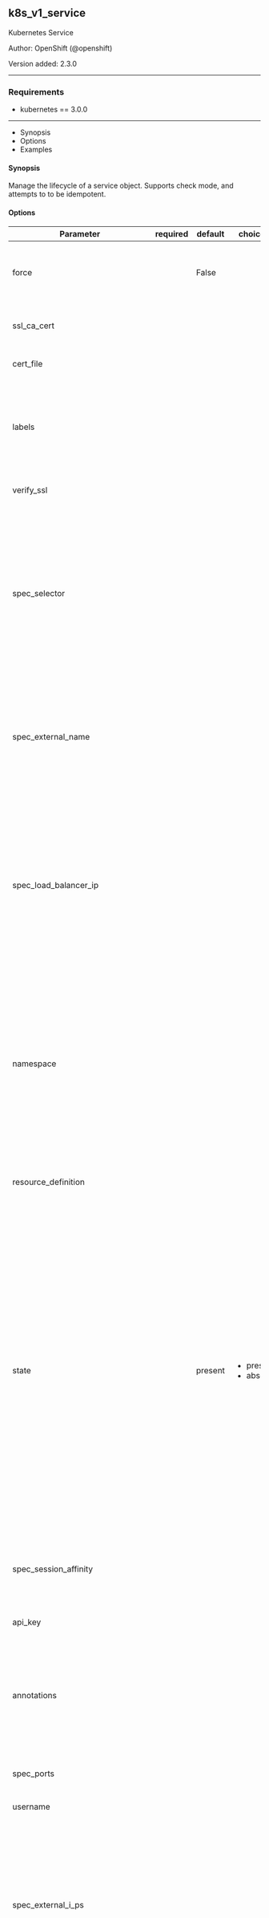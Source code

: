## k8s_v1_service

Kubernetes Service

Author: OpenShift (@openshift)

Version added: 2.3.0


---
### Requirements
* kubernetes == 3.0.0


---

  * Synopsis
  * Options
  * Examples

#### Synopsis
Manage the lifecycle of a service object. Supports check mode, and attempts to to be idempotent.

#### Options

| Parameter     | required    | default  | choices    | comments |
| ------------- |-------------| ---------|----------- |--------- |
| force  |   |  False  | |  If set to C(True), and I(state) is C(present), an existing object will updated, and lists will be replaced, rather than merged.  |
| ssl_ca_cert  |   |  | |  Path to a CA certificate used to authenticate with the API.  |
| cert_file  |   |  | |  Path to a certificate used to authenticate with the API.  |
| labels  |   |  | |  Map of string keys and values that can be used to organize and categorize (scope and select) objects. May match selectors of replication controllers and services.  |
| verify_ssl  |   |  | |  Whether or not to verify the API server's SSL certificates.  |
| spec_selector  |   |  | |  Route service traffic to pods with label keys and values matching this selector. If empty or not present, the service is assumed to have an external process managing its endpoints, which Kubernetes will not modify. Only applies to types ClusterIP, NodePort, and LoadBalancer. Ignored if type is ExternalName.  |
| spec_external_name  |   |  | |  externalName is the external reference that kubedns or equivalent will return as a CNAME record for this service. No proxying will be involved. Must be a valid DNS name and requires Type to be ExternalName.  |
| spec_load_balancer_ip  |   |  | |  Only applies to Service Type: LoadBalancer LoadBalancer will get created with the IP specified in this field. This feature depends on whether the underlying cloud-provider supports specifying the loadBalancerIP when a load balancer is created. This field will be ignored if the cloud-provider does not support the feature.  |
| namespace  |   |  | |  Namespace defines the space within each name must be unique. An empty namespace is equivalent to the "default" namespace, but "default" is the canonical representation. Not all objects are required to be scoped to a namespace - the value of this field for those objects will be empty. Must be a DNS_LABEL. Cannot be updated.  |
| resource_definition  |   |  | |  Provide the YAML definition for the object, bypassing any modules parameters intended to define object attributes.  |
| state  |   |  present  | <ul> <li>present</li>  <li>absent</li> </ul> |  Determines if an object should be created, patched, or deleted. When set to C(present), the object will be created, if it does not exist, or patched, if parameter values differ from the existing object's attributes, and deleted, if set to C(absent). A patch operation results in merging lists and updating dictionaries, with lists being merged into a unique set of values. If a list contains a dictionary with a I(name) or I(type) attribute, a strategic merge is performed, where individual elements with a matching I(name_) or I(type) are merged. To force the replacement of lists, set the I(force) option to C(True).  |
| spec_session_affinity  |   |  | |  Supports "ClientIP" and "None". Used to maintain session affinity. Enable client IP based session affinity. Must be ClientIP or None. Defaults to None.  |
| api_key  |   |  | |  Token used to connect to the API.  |
| annotations  |   |  | |  Annotations is an unstructured key value map stored with a resource that may be set by external tools to store and retrieve arbitrary metadata. They are not queryable and should be preserved when modifying objects.  |
| spec_ports  |   |  | |  The list of ports that are exposed by this service.  |
| username  |   |  | |  Provide a username for connecting to the API.  |
| spec_external_i_ps  |   |  | |  externalIPs is a list of IP addresses for which nodes in the cluster will also accept traffic for this service. These IPs are not managed by Kubernetes. The user is responsible for ensuring that traffic arrives at a node with this IP. A common example is external load-balancers that are not part of the Kubernetes system.  |
| spec_load_balancer_source_ranges  |   |  | |  If specified and supported by the platform, this will restrict traffic through the cloud-provider load-balancer will be restricted to the specified client IPs. This field will be ignored if the cloud-provider does not support the feature."  |
| spec_cluster_ip  |   |  | |  clusterIP is the IP address of the service and is usually assigned randomly by the master. If an address is specified manually and is not in use by others, it will be allocated to the service; otherwise, creation of the service will fail. This field can not be changed through updates. Valid values are "None", empty string (""), or a valid IP address. "None" can be specified for headless services when proxying is not required. Only applies to types ClusterIP, NodePort, and LoadBalancer. Ignored if type is ExternalName.  |
| host  |   |  | |  Provide a URL for acessing the Kubernetes API.  |
| password  |   |  | |  Provide a password for connecting to the API. Use in conjunction with I(username).  |
| src  |   |  | |  Provide a path to a file containing the YAML definition of the object. Mutually exclusive with I(resource_definition).  |
| name  |   |  | |  Name must be unique within a namespace. Is required when creating resources, although some resources may allow a client to request the generation of an appropriate name automatically. Name is primarily intended for creation idempotence and configuration definition. Cannot be updated.  |
| kubeconfig  |   |  | |  Path to an existing Kubernetes config file. If not provided, and no other connection options are provided, the openshift client will attempt to load the default configuration file from I(~/.kube/config.json).  |
| spec_type  |   |  | |  type determines how the Service is exposed. Defaults to ClusterIP. Valid options are ExternalName, ClusterIP, NodePort, and LoadBalancer. "ExternalName" maps to the specified externalName. "ClusterIP" allocates a cluster-internal IP address for load-balancing to endpoints. Endpoints are determined by the selector or if that is not specified, by manual construction of an Endpoints object. If clusterIP is "None", no virtual IP is allocated and the endpoints are published as a set of endpoints rather than a stable IP. "NodePort" builds on ClusterIP and allocates a port on every node which routes to the clusterIP. "LoadBalancer" builds on NodePort and creates an external load-balancer (if supported in the current cloud) which routes to the clusterIP.  |
| context  |   |  | |  The name of a context found in the Kubernetes config file.  |
| spec_health_check_node_port  |   |  | |  healthCheckNodePort specifies the healthcheck nodePort for the service. If not specified, HealthCheckNodePort is created by the service api backend with the allocated nodePort. Will use user-specified nodePort value if specified by the client. Only effects when Type is set to LoadBalancer and ExternalTrafficPolicy is set to Local.  |
| debug  |   |  False  | |  Enable debug output from the OpenShift helper. Logging info is written to KubeObjHelper.log  |
| key_file  |   |  | |  Path to a key file used to authenticate with the API.  |
| spec_external_traffic_policy  |   |  | |  externalTrafficPolicy denotes if this Service desires to route external traffic to node-local or cluster-wide endpoints. "Local" preserves the client source IP and avoids a second hop for LoadBalancer and Nodeport type services, but risks potentially imbalanced traffic spreading. "Cluster" obscures the client source IP and may cause a second hop to another node, but should have good overall load-spreading.  |




#### Examples

```
- name: Create service
  k8s_v1_service.yml:
    name: myservice
    namespace: k8s-project
    state: present
    selector:
      app: django
    ports:
    - port: 8765
      target_port: 8000
      name: http-port
    type: ClusterIP

- name: Patch service
  k8s_v1_service.yml:
    name: myservice
    namespace: k8s-project
    state: present
    selector:
      app: django
      env: production
    ports:
    - port: 8765
      target_port: 8010
      name: http-port
    - port: 8788
      target_port: 8080
      name: socket-port
    type: ClusterIP

- name: Create service
  k8s_v1_service.yml:
    name: myservice01
    namespace: k8s-project
    state: present
    selector:
      app_name: service_testing
      app_env: production
    ports:
    - port: 8888
      target_port: 8010
      name: http
    type: ClusterIP

- name: Patch service
  k8s_v1_service.yml:
    name: myservice01
    namespace: k8s-project
    state: present
    ports:
    - port: 9443
      target_port: 9443
      name: https
    - port: 8888
      target_port: 8015
      name: http

- name: Repace service
  k8s_v1_service.yml:
    name: myservice01
    namespace: k8s-project
    state: replaced
    selector:
      app_name: web_site
      app_env: testing
    ports:
    - port: 9999
      target_port: 9999
      name: https
    - port: 8080
      target_port: 8080
      name: http
    type: NodePort

```


api_version:
  type: string
  description: Requested API version
service:
  type: complex
  returned: when I(state) = C(present)
  contains:
    api_version:
      description:
      - APIVersion defines the versioned schema of this representation of an object.
        Servers should convert recognized schemas to the latest internal value, and
        may reject unrecognized values.
      type: str
    kind:
      description:
      - Kind is a string value representing the REST resource this object represents.
        Servers may infer this from the endpoint the client submits requests to. Cannot
        be updated. In CamelCase.
      type: str
    metadata:
      description:
      - Standard object's metadata.
      type: complex
      contains:
        annotations:
          description:
          - Annotations is an unstructured key value map stored with a resource that
            may be set by external tools to store and retrieve arbitrary metadata.
            They are not queryable and should be preserved when modifying objects.
          type: complex
          contains: str, str
        cluster_name:
          description:
          - The name of the cluster which the object belongs to. This is used to distinguish
            resources with same name and namespace in different clusters. This field
            is not set anywhere right now and apiserver is going to ignore it if set
            in create or update request.
          type: str
        creation_timestamp:
          description:
          - CreationTimestamp is a timestamp representing the server time when this
            object was created. It is not guaranteed to be set in happens-before order
            across separate operations. Clients may not set this value. It is represented
            in RFC3339 form and is in UTC. Populated by the system. Read-only. Null
            for lists.
          type: complex
          contains: {}
        deletion_grace_period_seconds:
          description:
          - Number of seconds allowed for this object to gracefully terminate before
            it will be removed from the system. Only set when deletionTimestamp is
            also set. May only be shortened. Read-only.
          type: int
        deletion_timestamp:
          description:
          - DeletionTimestamp is RFC 3339 date and time at which this resource will
            be deleted. This field is set by the server when a graceful deletion is
            requested by the user, and is not directly settable by a client. The resource
            is expected to be deleted (no longer visible from resource lists, and
            not reachable by name) after the time in this field. Once set, this value
            may not be unset or be set further into the future, although it may be
            shortened or the resource may be deleted prior to this time. For example,
            a user may request that a pod is deleted in 30 seconds. The Kubelet will
            react by sending a graceful termination signal to the containers in the
            pod. After that 30 seconds, the Kubelet will send a hard termination signal
            (SIGKILL) to the container and after cleanup, remove the pod from the
            API. In the presence of network partitions, this object may still exist
            after this timestamp, until an administrator or automated process can
            determine the resource is fully terminated. If not set, graceful deletion
            of the object has not been requested. Populated by the system when a graceful
            deletion is requested. Read-only.
          type: complex
          contains: {}
        finalizers:
          description:
          - Must be empty before the object is deleted from the registry. Each entry
            is an identifier for the responsible component that will remove the entry
            from the list. If the deletionTimestamp of the object is non-nil, entries
            in this list can only be removed.
          type: list
          contains: str
        generate_name:
          description:
          - GenerateName is an optional prefix, used by the server, to generate a
            unique name ONLY IF the Name field has not been provided. If this field
            is used, the name returned to the client will be different than the name
            passed. This value will also be combined with a unique suffix. The provided
            value has the same validation rules as the Name field, and may be truncated
            by the length of the suffix required to make the value unique on the server.
            If this field is specified and the generated name exists, the server will
            NOT return a 409 - instead, it will either return 201 Created or 500 with
            Reason ServerTimeout indicating a unique name could not be found in the
            time allotted, and the client should retry (optionally after the time
            indicated in the Retry-After header). Applied only if Name is not specified.
          type: str
        generation:
          description:
          - A sequence number representing a specific generation of the desired state.
            Populated by the system. Read-only.
          type: int
        initializers:
          description:
          - An initializer is a controller which enforces some system invariant at
            object creation time. This field is a list of initializers that have not
            yet acted on this object. If nil or empty, this object has been completely
            initialized. Otherwise, the object is considered uninitialized and is
            hidden (in list/watch and get calls) from clients that haven't explicitly
            asked to observe uninitialized objects. When an object is created, the
            system will populate this list with the current set of initializers. Only
            privileged users may set or modify this list. Once it is empty, it may
            not be modified further by any user.
          type: complex
          contains:
            pending:
              description:
              - Pending is a list of initializers that must execute in order before
                this object is visible. When the last pending initializer is removed,
                and no failing result is set, the initializers struct will be set
                to nil and the object is considered as initialized and visible to
                all clients.
              type: list
              contains:
                name:
                  description:
                  - name of the process that is responsible for initializing this
                    object.
                  type: str
            result:
              description:
              - If result is set with the Failure field, the object will be persisted
                to storage and then deleted, ensuring that other clients can observe
                the deletion.
              type: complex
              contains:
                api_version:
                  description:
                  - APIVersion defines the versioned schema of this representation
                    of an object. Servers should convert recognized schemas to the
                    latest internal value, and may reject unrecognized values.
                  type: str
                code:
                  description:
                  - Suggested HTTP return code for this status, 0 if not set.
                  type: int
                details:
                  description:
                  - Extended data associated with the reason. Each reason may define
                    its own extended details. This field is optional and the data
                    returned is not guaranteed to conform to any schema except that
                    defined by the reason type.
                  type: complex
                  contains:
                    causes:
                      description:
                      - The Causes array includes more details associated with the
                        StatusReason failure. Not all StatusReasons may provide detailed
                        causes.
                      type: list
                      contains:
                        field:
                          description:
                          - 'The field of the resource that has caused this error,
                            as named by its JSON serialization. May include dot and
                            postfix notation for nested attributes. Arrays are zero-indexed.
                            Fields may appear more than once in an array of causes
                            due to fields having multiple errors. Optional. Examples:
                            "name" - the field "name" on the current resource "items[0].name"
                            - the field "name" on the first array entry in "items"'
                          type: str
                        message:
                          description:
                          - A human-readable description of the cause of the error.
                            This field may be presented as-is to a reader.
                          type: str
                        reason:
                          description:
                          - A machine-readable description of the cause of the error.
                            If this value is empty there is no information available.
                          type: str
                    group:
                      description:
                      - The group attribute of the resource associated with the status
                        StatusReason.
                      type: str
                    kind:
                      description:
                      - The kind attribute of the resource associated with the status
                        StatusReason. On some operations may differ from the requested
                        resource Kind.
                      type: str
                    name:
                      description:
                      - The name attribute of the resource associated with the status
                        StatusReason (when there is a single name which can be described).
                      type: str
                    retry_after_seconds:
                      description:
                      - If specified, the time in seconds before the operation should
                        be retried.
                      type: int
                    uid:
                      description:
                      - UID of the resource. (when there is a single resource which
                        can be described).
                      type: str
                kind:
                  description:
                  - Kind is a string value representing the REST resource this object
                    represents. Servers may infer this from the endpoint the client
                    submits requests to. Cannot be updated. In CamelCase.
                  type: str
                message:
                  description:
                  - A human-readable description of the status of this operation.
                  type: str
                metadata:
                  description:
                  - Standard list metadata.
                  type: complex
                  contains:
                    resource_version:
                      description:
                      - String that identifies the server's internal version of this
                        object that can be used by clients to determine when objects
                        have changed. Value must be treated as opaque by clients and
                        passed unmodified back to the server. Populated by the system.
                        Read-only.
                      type: str
                    self_link:
                      description:
                      - SelfLink is a URL representing this object. Populated by the
                        system. Read-only.
                      type: str
                reason:
                  description:
                  - A machine-readable description of why this operation is in the
                    "Failure" status. If this value is empty there is no information
                    available. A Reason clarifies an HTTP status code but does not
                    override it.
                  type: str
                status:
                  description:
                  - 'Status of the operation. One of: "Success" or "Failure".'
                  type: str
        labels:
          description:
          - Map of string keys and values that can be used to organize and categorize
            (scope and select) objects. May match selectors of replication controllers
            and services.
          type: complex
          contains: str, str
        name:
          description:
          - Name must be unique within a namespace. Is required when creating resources,
            although some resources may allow a client to request the generation of
            an appropriate name automatically. Name is primarily intended for creation
            idempotence and configuration definition. Cannot be updated.
          type: str
        namespace:
          description:
          - Namespace defines the space within each name must be unique. An empty
            namespace is equivalent to the "default" namespace, but "default" is the
            canonical representation. Not all objects are required to be scoped to
            a namespace - the value of this field for those objects will be empty.
            Must be a DNS_LABEL. Cannot be updated.
          type: str
        owner_references:
          description:
          - List of objects depended by this object. If ALL objects in the list have
            been deleted, this object will be garbage collected. If this object is
            managed by a controller, then an entry in this list will point to this
            controller, with the controller field set to true. There cannot be more
            than one managing controller.
          type: list
          contains:
            api_version:
              description:
              - API version of the referent.
              type: str
            block_owner_deletion:
              description:
              - If true, AND if the owner has the "foregroundDeletion" finalizer,
                then the owner cannot be deleted from the key-value store until this
                reference is removed. Defaults to false. To set this field, a user
                needs "delete" permission of the owner, otherwise 422 (Unprocessable
                Entity) will be returned.
              type: bool
            controller:
              description:
              - If true, this reference points to the managing controller.
              type: bool
            kind:
              description:
              - Kind of the referent.
              type: str
            name:
              description:
              - Name of the referent.
              type: str
            uid:
              description:
              - UID of the referent.
              type: str
        resource_version:
          description:
          - An opaque value that represents the internal version of this object that
            can be used by clients to determine when objects have changed. May be
            used for optimistic concurrency, change detection, and the watch operation
            on a resource or set of resources. Clients must treat these values as
            opaque and passed unmodified back to the server. They may only be valid
            for a particular resource or set of resources. Populated by the system.
            Read-only. Value must be treated as opaque by clients and .
          type: str
        self_link:
          description:
          - SelfLink is a URL representing this object. Populated by the system. Read-only.
          type: str
        uid:
          description:
          - UID is the unique in time and space value for this object. It is typically
            generated by the server on successful creation of a resource and is not
            allowed to change on PUT operations. Populated by the system. Read-only.
          type: str
    spec:
      description:
      - Spec defines the behavior of a service.
      type: complex
      contains:
        cluster_ip:
          description:
          - clusterIP is the IP address of the service and is usually assigned randomly
            by the master. If an address is specified manually and is not in use by
            others, it will be allocated to the service; otherwise, creation of the
            service will fail. This field can not be changed through updates. Valid
            values are "None", empty string (""), or a valid IP address. "None" can
            be specified for headless services when proxying is not required. Only
            applies to types ClusterIP, NodePort, and LoadBalancer. Ignored if type
            is ExternalName.
          type: str
        external_i_ps:
          description:
          - externalIPs is a list of IP addresses for which nodes in the cluster will
            also accept traffic for this service. These IPs are not managed by Kubernetes.
            The user is responsible for ensuring that traffic arrives at a node with
            this IP. A common example is external load-balancers that are not part
            of the Kubernetes system.
          type: list
          contains: str
        external_name:
          description:
          - externalName is the external reference that kubedns or equivalent will
            return as a CNAME record for this service. No proxying will be involved.
            Must be a valid DNS name and requires Type to be ExternalName.
          type: str
        external_traffic_policy:
          description:
          - externalTrafficPolicy denotes if this Service desires to route external
            traffic to node-local or cluster-wide endpoints. "Local" preserves the
            client source IP and avoids a second hop for LoadBalancer and Nodeport
            type services, but risks potentially imbalanced traffic spreading. "Cluster"
            obscures the client source IP and may cause a second hop to another node,
            but should have good overall load-spreading.
          type: str
        health_check_node_port:
          description:
          - healthCheckNodePort specifies the healthcheck nodePort for the service.
            If not specified, HealthCheckNodePort is created by the service api backend
            with the allocated nodePort. Will use user-specified nodePort value if
            specified by the client. Only effects when Type is set to LoadBalancer
            and ExternalTrafficPolicy is set to Local.
          type: int
        load_balancer_ip:
          description:
          - 'Only applies to Service Type: LoadBalancer LoadBalancer will get created
            with the IP specified in this field. This feature depends on whether the
            underlying cloud-provider supports specifying the loadBalancerIP when
            a load balancer is created. This field will be ignored if the cloud-provider
            does not support the feature.'
          type: str
        load_balancer_source_ranges:
          description:
          - If specified and supported by the platform, this will restrict traffic
            through the cloud-provider load-balancer will be restricted to the specified
            client IPs. This field will be ignored if the cloud-provider does not
            support the feature."
          type: list
          contains: str
        ports:
          description:
          - The list of ports that are exposed by this service.
          type: list
          contains:
            name:
              description:
              - The name of this port within the service. This must be a DNS_LABEL.
                All ports within a ServiceSpec must have unique names. This maps to
                the 'Name' field in EndpointPort objects. Optional if only one ServicePort
                is defined on this service.
              type: str
            node_port:
              description:
              - The port on each node on which this service is exposed when type=NodePort
                or LoadBalancer. Usually assigned by the system. If specified, it
                will be allocated to the service if unused or else creation of the
                service will fail. Default is to auto-allocate a port if the ServiceType
                of this Service requires one.
              type: int
            port:
              description:
              - The port that will be exposed by this service.
              type: int
            protocol:
              description:
              - The IP protocol for this port. Supports "TCP" and "UDP". Default is
                TCP.
              type: str
            target_port:
              description:
              - Number or name of the port to access on the pods targeted by the service.
                Number must be in the range 1 to 65535. Name must be an IANA_SVC_NAME.
                If this is a string, it will be looked up as a named port in the target
                Pod's container ports. If this is not specified, the value of the
                'port' field is used (an identity map). This field is ignored for
                services with clusterIP=None, and should be omitted or set equal to
                the 'port' field.
              type: str
        selector:
          description:
          - Route service traffic to pods with label keys and values matching this
            selector. If empty or not present, the service is assumed to have an external
            process managing its endpoints, which Kubernetes will not modify. Only
            applies to types ClusterIP, NodePort, and LoadBalancer. Ignored if type
            is ExternalName.
          type: complex
          contains: str, str
        session_affinity:
          description:
          - Supports "ClientIP" and "None". Used to maintain session affinity. Enable
            client IP based session affinity. Must be ClientIP or None. Defaults to
            None.
          type: str
        type:
          description:
          - type determines how the Service is exposed. Defaults to ClusterIP. Valid
            options are ExternalName, ClusterIP, NodePort, and LoadBalancer. "ExternalName"
            maps to the specified externalName. "ClusterIP" allocates a cluster-internal
            IP address for load-balancing to endpoints. Endpoints are determined by
            the selector or if that is not specified, by manual construction of an
            Endpoints object. If clusterIP is "None", no virtual IP is allocated and
            the endpoints are published as a set of endpoints rather than a stable
            IP. "NodePort" builds on ClusterIP and allocates a port on every node
            which routes to the clusterIP. "LoadBalancer" builds on NodePort and creates
            an external load-balancer (if supported in the current cloud) which routes
            to the clusterIP.
          type: str
    status:
      description:
      - Most recently observed status of the service. Populated by the system. Read-only.
      type: complex
      contains:
        load_balancer:
          description:
          - LoadBalancer contains the current status of the load-balancer, if one
            is present.
          type: complex
          contains:
            ingress:
              description:
              - Ingress is a list containing ingress points for the load-balancer.
                Traffic intended for the service should be sent to these ingress points.
              type: list
              contains:
                hostname:
                  description:
                  - Hostname is set for load-balancer ingress points that are DNS
                    based (typically AWS load-balancers)
                  type: str
                ip:
                  description:
                  - IP is set for load-balancer ingress points that are IP based (typically
                    GCE or OpenStack load-balancers)
                  type: str




---
